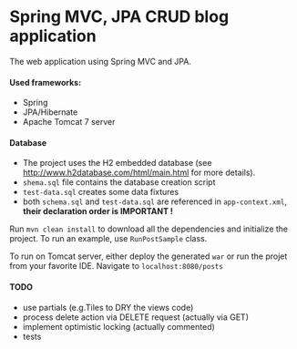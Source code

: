 Spring MVC, JPA CRUD blog application
===

The web application using Spring MVC and JPA.

#### Used frameworks:
* Spring
* JPA/Hibernate
* Apache Tomcat 7 server

#### Database

- The project uses the H2 embedded database (see http://www.h2database.com/html/main.html for more details).
- `shema.sql` file contains the database creation script
- `test-data.sql` creates some data fixtures
- both `schema.sql` and `test-data.sql` are referenced in `app-context.xml`, **their declaration order is IMPORTANT !**

Run `mvn clean install` to download all the dependencies and initialize the project.
To run an example, use `RunPostSample` class.

To run on Tomcat server, either deploy the generated `war` or run the projet from your favorite IDE.
Navigate to `localhost:8080/posts`


#### TODO
- use partials (e.g.Tiles to DRY the views code)
- process delete action via DELETE request (actually via GET)
- implement optimistic locking (actually commented)
- tests


